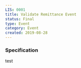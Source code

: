 ```yaml
---
LIS: 0001
title: Validate Remittance Event
status: Final
type: Event
category: Event
created: 2019-08-28
---
```


### Specification
test
